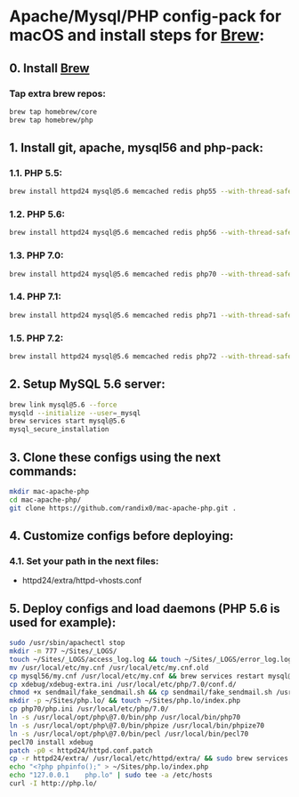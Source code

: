 # Apache/Mysql/PHP config-pack for macOS and install steps for [Brew](https://brew.sh/):

## 0. Install [Brew](https://brew.sh/)
### Tap extra brew repos:
```sh
brew tap homebrew/core
brew tap homebrew/php
```

## 1. Install git, apache, mysql56 and php-pack:
### 1.1. PHP 5.5:
```sh
brew install httpd24 mysql@5.6 memcached redis php55 --with-thread-safety --with-httpd php55-igbinary php55-intl php55-mcrypt php55-apcu php55-memcache php55-memcached php55-oauth php55-xdebug
```
### 1.2. PHP 5.6:
```sh
brew install httpd24 mysql@5.6 memcached redis php56 --with-thread-safety --with-httpd php56-igbinary php56-intl php56-mcrypt php56-apcu php56-memcache php56-memcached php56-oauth php56-xdebug
```
### 1.3. PHP 7.0:
```sh
brew install httpd24 mysql@5.6 memcached redis php70 --with-thread-safety --with-httpd php70-xdebug
```
### 1.4. PHP 7.1:
```sh
brew install httpd24 mysql@5.6 memcached redis php71 --with-thread-safety --with-httpd php71-igbinary php71-intl php71-mcrypt php71-apcu php71-memcache php71-memcached php71-oauth php71-xdebug
```
### 1.5. PHP 7.2:
```sh
brew install httpd24 mysql@5.6 memcached redis php72 --with-thread-safety --with-httpd php72-igbinary php72-intl php72-mcrypt php72-apcu php72-memcache php72-memcached php72-oauth php72-xdebug
```

## 2. Setup MySQL 5.6 server:
```sh
brew link mysql@5.6 --force
mysqld --initialize --user=_mysql
brew services start mysql@5.6
mysql_secure_installation
```

## 3. Clone these configs using the next commands:
```sh
mkdir mac-apache-php
cd mac-apache-php/
git clone https://github.com/randix0/mac-apache-php.git .
```

## 4. Customize configs before deploying:

### 4.1. Set your path in the next files:
- httpd24/extra/httpd-vhosts.conf

## 5. Deploy configs and load daemons (PHP 5.6 is used for example):
```sh
sudo /usr/sbin/apachectl stop
mkdir -m 777 ~/Sites/_LOGS/
touch ~/Sites/_LOGS/access_log.log && touch ~/Sites/_LOGS/error_log.log
mv /usr/local/etc/my.cnf /usr/local/etc/my.cnf.old
cp mysql56/my.cnf /usr/local/etc/my.cnf && brew services restart mysql@5.6
cp xdebug/xdebug-extra.ini /usr/local/etc/php/7.0/conf.d/
chmod +x sendmail/fake_sendmail.sh && cp sendmail/fake_sendmail.sh /usr/local/bin/
mkdir -p ~/Sites/php.lo/ && touch ~/Sites/php.lo/index.php
cp php70/php.ini /usr/local/etc/php/7.0/
ln -s /usr/local/opt/php\@7.0/bin/php /usr/local/bin/php70
ln -s /usr/local/opt/php\@7.0/bin/phpize /usr/local/bin/phpize70
ln -s /usr/local/opt/php\@7.0/bin/pecl /usr/local/bin/pecl70
pecl70 install xdebug
patch -p0 < httpd24/httpd.conf.patch
cp -r httpd24/extra/ /usr/local/etc/httpd/extra/ && sudo brew services restart httpd
echo "<?php phpinfo();" > ~/Sites/php.lo/index.php
echo "127.0.0.1    php.lo" | sudo tee -a /etc/hosts
curl -I http://php.lo/
```

